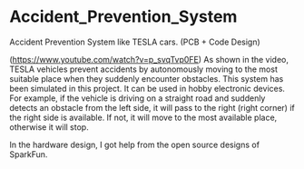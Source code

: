 # Accident_Prevention_System
Accident Prevention System like TESLA cars. (PCB + Code Design)

(https://www.youtube.com/watch?v=p_svqTvp0FE) As shown in the video, TESLA vehicles prevent accidents by autonomously moving to the most suitable place when they suddenly encounter obstacles. This system has been simulated in this project. It can be used in hobby electronic devices. For example, if the vehicle is driving on a straight road and suddenly detects an obstacle from the left side, it will pass to the right (right corner) if the right side is available. If not, it will move to the most available place, otherwise it will stop.

In the hardware design, I got help from the open source designs of SparkFun.

